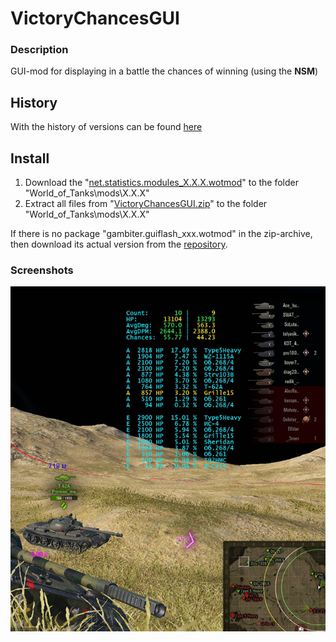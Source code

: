 ﻿# VictoryChancesGUI

### Description
GUI-mod for displaying in a battle the chances of winning (using the **NSM**)

## History
With the history of versions can be found [here][]

## Install
1. Download the "[net.statistics.modules_X.X.X.wotmod][]" to the folder "World_of_Tanks\mods\X.X.X\"
2. Extract all files from "[VictoryChancesGUI.zip][]" to the folder "World_of_Tanks\mods\X.X.X\"

If there is no package "gambiter.guiflash_xxx.wotmod" in the zip-archive, then download its actual version from the [repository](https://github.com/GambitER/GUIFlash/releases).

### Screenshots
![ScreenShot](./source/Example.jpg)

[here]:./HISTORY.md
[net.statistics.modules_X.X.X.wotmod]:../NetStatisticsModules/zip
[VictoryChancesGUI.zip]:./zip